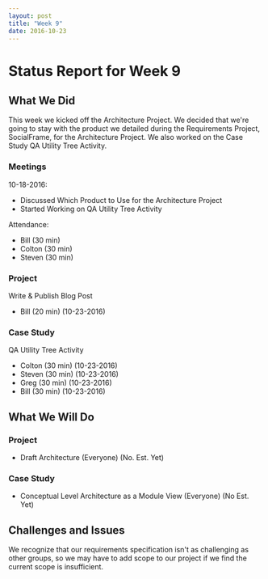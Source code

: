 ```yaml
---
layout: post
title: "Week 9"
date: 2016-10-23
---
```


# Status Report for Week 9

## What We Did

This week we kicked off the Architecture Project. We decided that we're going to stay with the product we detailed during the Requirements Project, SocialFrame, for the Architecture Project. We also worked on the Case Study QA Utility Tree Activity.

### Meetings

10-18-2016:

- Discussed Which Product to Use for the Architecture Project
- Started Working on QA Utility Tree Activity

Attendance:

- Bill (30 min)
- Colton (30 min)
- Steven (30 min)

### Project

Write & Publish Blog Post

- Bill (20 min) (10-23-2016)

### Case Study

QA Utility Tree Activity

- Colton (30 min) (10-23-2016)
- Steven (30 min) (10-23-2016)
- Greg (30 min) (10-23-2016)
- Bill (30 min) (10-23-2016)

## What We Will Do

### Project

- Draft Architecture (Everyone) (No. Est. Yet)

### Case Study

- Conceptual Level Architecture as a Module View (Everyone) (No Est. Yet)

## Challenges and Issues

We recognize that our requirements specification isn't as challenging as other groups, so we may have to add scope to our project if we find the current scope is insufficient.

